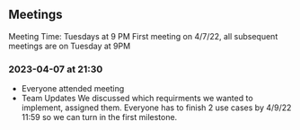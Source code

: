 ## Meetings

Meeting Time: Tuesdays at 9 PM
First meeting on 4/7/22, all subsequent meetings are on Tuesday at 9PM

### 2023-04-07 at 21:30

- Everyone attended meeting
- Team Updates
  We discussed which requirments we wanted to implement, assigned them. Everyone has to finish 2 use cases by 4/9/22 11:59 so we can turn in the first milestone.
